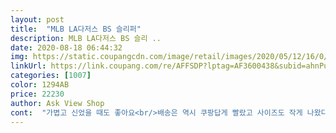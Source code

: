 ```yaml
---
layout: post 
title:  "MLB LA다저스 BS 슬리퍼" 
description: MLB LA다저스 BS 슬리 ..
date: 2020-08-18 06:44:32 
img: https://static.coupangcdn.com/image/retail/images/2020/05/12/16/0/02de7409-76a7-4452-ab00-a3e458e47c6b.jpg 
linkUrl: https://link.coupang.com/re/AFFSDP?lptag=AF3600438&subid=ahnPublicAsk&pageKey=1570636052&itemId=2685748039&vendorItemId=70676231946&traceid=V0-113-cff10be0978f225f 
categories: [1007] 
color: 1294AB 
price: 22230 
author: Ask View Shop 
cont:  "가볍고 신었을 때도 좋아요<br/>배송은 역시 쿠팡답게 빨랐고 사이즈도 작게 나왔다길래 한치수 크게 주문했더니 딱 좋아요.<br/><br/>착용감 나쁘지 않고 가격대비 추천함.<br/> 한 사이즈 크게 사야 함.<br/><br/>" 
---
```

